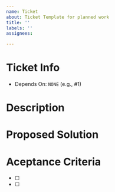 ```yaml
---
name: Ticket
about: Ticket Template for planned work
title: ''
labels: ''
assignees: 

---
```


# Ticket Info

* Depends On: `NONE` (e.g., #1)

# Description



# Proposed Solution



# Aceptance Criteria

- [ ] 
- [ ]
